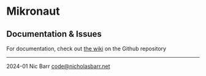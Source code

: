 # Mikronaut

## Documentation & Issues
For documentation, check out [the wiki](https://github.com/theothernic/mikronaut/wiki) on the Github repository


---
2024-01 Nic Barr <code@nicholasbarr.net>
